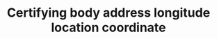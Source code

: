 ---
title: 'Certifying body address longitude location coordinate'
field: 'is.certifyingBody.addressLong'
slug: 'is-certifyingbody-addresslong'
description: 'Longitude location coordinates in decimal degrees (DD). Recording 4 digits to the right of the decimal provides an accuracy of 10m'
comment: 'Example of a longitude coordinate in Bolivia: -62.0244'
required: False
module: 'Assurance'
cluster: 'Certification'
policy: 'Geo value. Single value only.'
layout: 'home'
---